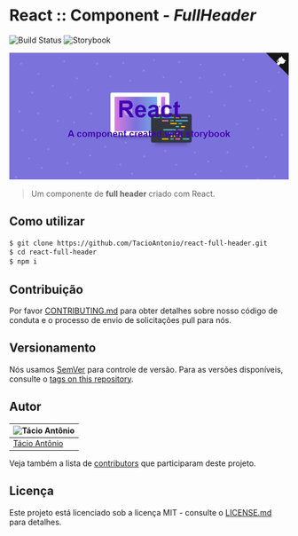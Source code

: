 # React :: Component - *FullHeader*

![Build Status](https://travis-ci.org/lyef/lyef-react-component.svg) ![Storybook](https://cdn.jsdelivr.net/gh/storybookjs/brand@master/badge/badge-storybook.svg)

![FullHeader](./images/fullheader.png)
> Um componente de **full header** criado com React.

## Como utilizar
```sh
$ git clone https://github.com/TacioAntonio/react-full-header.git
$ cd react-full-header
$ npm i
```

## Contribuição

Por favor [CONTRIBUTING.md](https://github.com/TacioAntonio/react-full-header/blob/master/CONTRIBUTING.md) para obter detalhes sobre nosso código de conduta e o processo de envio de solicitações pull para nós.

## Versionamento

Nós usamos [SemVer](http://semver.org/) para controle de versão. Para as versões disponíveis, consulte o [tags on this repository](https://github.com/TacioAntonio/react-full-header/tags).

## Autor

| ![Tácio Antônio](https://avatars2.githubusercontent.com/u/44682965?s=150&=4)
| -
| [Tácio Antônio](https://github.com/TacioAntonio/)

Veja também a lista de [contributors](https://github.com/TacioAntonio/react-full-header/graphs/contributors) que participaram deste projeto.

## Licença

Este projeto está licenciado sob a licença MIT - consulte o [LICENSE.md](https://github.com/TacioAntonio/react-full-header/blob/master/LICENSE.md) para detalhes.
